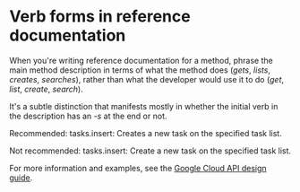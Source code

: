 





# Verb forms in reference documentation  

When you're writing reference documentation for a method, phrase the main
method description in terms of what the method does (*gets*, *lists*, *creates*,
*searches*), rather than what the developer would use it to do (*get*, *list*,
*create*, *search*).

It's a subtle distinction that manifests mostly in whether the initial verb
in the description has an *-s* at the end or not.

Recommended: tasks.insert: Creates a new
task on the specified task list.

Not recommended: tasks.insert: Create a
new task on the specified task list.

For more information and examples, see the
[Google Cloud API design guide](https://cloud.google.com/apis/design/documentation#method_description).







